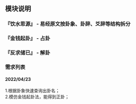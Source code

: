## 模块说明

### 『饮水思源』 - 易经原文按卦象、卦辞、爻辞等结构拆分

### 『金钱起卦』 - 占卦

### 『反求储已』 - 解卦

### 需求列表
#### 2022/04/23
1.根据卦象快速查询出卦名；<br/>
2.模仿金钱起卦法，能得到正卦；
